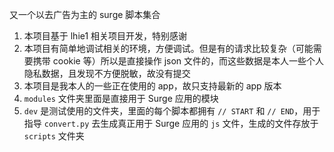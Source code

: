又一个以去广告为主的 surge 脚本集合  
1. 本项目基于 lhie1 相关项目开发，特别感谢  
1. 本项目有简单地调试相关的环境，方便调试。但是有的请求比较复杂（可能需要携带 cookie 等）所以是直接操作 json 文件的，而这些数据是本人一些个人隐私数据，且发现不方便脱敏，故没有提交  
1. 本项目是我本人的一些正在使用的 app，故只支持最新的 app 版本  
1. `modules` 文件夹里面是直接用于 Surge 应用的模块  
1. `dev` 是测试使用的文件夹，里面的每个脚本都拥有 `// START` 和 `// END`，用于指导 `convert.py` 去生成真正用于 Surge 应用的 `js` 文件，生成的文件存放于 `scripts` 文件夹